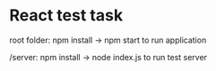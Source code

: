 # React test task


root folder: npm install -> npm start to run application

/server: npm install -> node index.js to run test server
